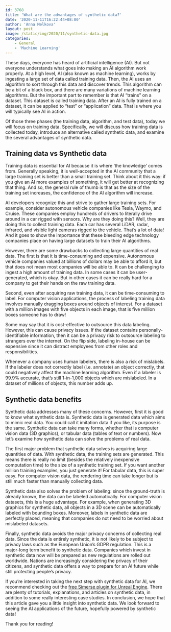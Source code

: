 ```yaml
---
id: 3768
title: 'What are the advantages of synthetic data?'
date: '2020-11-11T16:22:44+08:00'
author: 'Anna Melkova'
layout: post
image: /static/img/2020/11/synthetic-data.jpg
categories:
    - General
    - 'Machine Learning'
---
```


These days, everyone has heard of artificial intelligence (AI). But not everyone understands what goes into making an AI algorithm work properly. At a high level, AI (also known as machine learning), works by ingesting a large set of data called training data. Then, the AI uses an algorithm to sort through this data and discover trends. This algorithm can be a bit of a black box, and there are many variations of machine learning algorithms. But the important part to remember is that AI “trains” on a dataset. This dataset is called training data. After an AI is fully trained on a dataset, it can be applied to “test” or “application” data. That is where you will typically see AI in action.

Of those three phases (the training data, algorithm, and test data), today we will focus on training data. Specifically, we will discuss how training data is collected today, introduce an alternative called synthetic data, and examine the several advantages of synthetic data.

## Training data vs Synthetic data

Training data is essential for AI because it is where ‘the knowledge’ comes from. Generally speaking, it is well-accepted in the AI community that a large training set is better than a small training set. Think about it this way: if you give an AI more examples of something, it will get better at recognizing that thing. And so, the general rule of thumb is that as the size of the training set increases, the confidence of the AI algorithm will increase.

AI developers recognize this and strive to gather large training sets. For example, consider autonomous vehicle companies like Tesla, Waymo, and Cruise. These companies employ hundreds of drivers to literally drive around in a car rigged with sensors. Why are they doing this? Well, they are doing this to collect training data. Each car has several LiDAR, radar, infrared, and visible light cameras rigged to the vehicle. That’s a lot of data! And it goes to show the importance that these bleeding edge technology companies place on having large datasets to train their AI algorithms.

However, there are some drawbacks to collecting large quantities of real data. The first is that it is time-consuming and expensive. Autonomous vehicle companies valued at billions of dollars may be able to afford it, but that does not mean most companies will be able to. It can be challenging to ingest a high amount of training data. In some cases it can be user-generated, which is okay. But in other cases it can be really hard for a company to get their hands on the raw training data.

Second, even after acquiring raw training data, it can be time-consuming to label. For computer vision applications, the process of labeling training data involves manually dragging boxes around objects of interest. For a dataset with a million images with five objects in each image, that is five million boxes someone has to draw!

Some may say that it is cost-effective to outsource this data labeling. However, this can cause privacy issues. If the dataset contains personally-identifiable information, then it can be a privacy risk to outsource labeling to strangers over the internet. On the flip side, labeling in-house can be expensive since it can distract employees from other roles and responsibilities.

Whenever a company uses human labelers, there is also a risk of mislabels. If the labeler does not correctly label (i.e. annotate) an object correctly, that could negatively affect the machine learning algorithm. Even if a labeler is 99.9% accurate, that’s still 1-in-1,000 objects which are mislabeled. In a dataset of millions of objects, this number adds up.

## Synthetic data benefits

Synthetic data addresses many of these concerns. However, first it is good to know what synthetic data is. Synthetic data is generated data which aims to mimic real data. You could call it imitation data if you like, its purpose is the same. Synthetic data can take many forms, whether that is computer vision data (3D graphics), or tabular data (tables of text or numbers). Now let’s examine how synthetic data can solve the problems of real data.

The first major problem that synthetic data solves is acquiring large quantities of data. With synthetic data, the training sets are generated. This means there is really no limit (besides the relatively inexpensive computation time) to the size of a synthetic training set. If you want another million training examples, you just generate it! For tabular data, this is super easy. For computer vision data, the rendering time can take longer but is still much faster than manually collecting data.

Synthetic data also solves the problem of labeling: since the ground-truth is already known, the data can be labeled automatically. For computer vision datasets, this is a huge advantage. For example, when generating 3D graphics for synthetic data, all objects in a 3D scene can be automatically labeled with bounding boxes. Moreover, labels in synthetic data are perfectly placed, meaning that companies do not need to be worried about mislabeled datasets.

Finally, synthetic data avoids the major privacy concerns of collecting real data. Since the data is entirely synthetic, it is not likely to be subject to privacy laws such as the European Union’s GDPR regulation. This is a major-long term benefit to synthetic data. Companies which invest in synthetic data now will be prepared as new regulations are rolled out worldwide. Nations are increasingly considering the privacy of their citizens, and synthetic data offers a way to prepare for an AI future while still protecting people’s privacy.

If you’re interested in taking the next step with synthetic data for AI, we recommend checking out the [free Simerse plugin for Unreal Engine](https://www.simerse.com/). There are plenty of tutorials, explanations, and articles on synthetic data, in addition to some really interesting case studies. In conclusion, we hope that this article gave you a little insight into synthetic data. We look forward to seeing the AI applications of the future, hopefully powered by synthetic data!

Thank you for reading!
